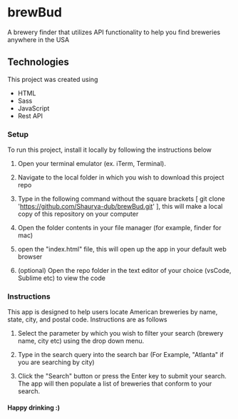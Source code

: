# brewBud

A brewery finder that utilizes API functionality to help you find breweries anywhere in the USA

## Technologies

This project was created using

- HTML
- Sass
- JavaScript
- Rest API

### Setup

To run this project, install it locally by following the instructions below

1. Open your terminal emulator (ex. iTerm, Terminal).

2. Navigate to the local folder in which you wish to download this project repo

3. Type in the following command without the square brackets [ git clone 'https://github.com/Shaurya-dub/brewBud.git' ], this will make a local copy of this repository on your computer

4. Open the folder contents in your file manager (for example, finder for mac)

5. open the "index.html" file, this will open up the app in your default web browser

6. (optional) Open the repo folder in the text editor of your choice (vsCode, Sublime etc) to view the code

### Instructions

This app is designed to help users locate American breweries by name, state, city, and postal code. Instructions are as follows

1. Select the parameter by which you wish to filter your search (brewery name, city etc) using the drop down menu.

2. Type in the search query into the search bar (For Example, "Atlanta" if you are searching by city)

3. Click the "Search" button or press the Enter key to submit your search. The app will then populate a list of breweries that conform to your search.

#### Happy drinking :)
